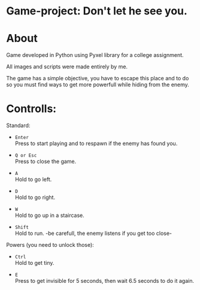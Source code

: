 # Game-project: Don't let he see you.

# About

Game developed in Python using Pyxel library for a college assignment. 

All images and scripts were made entirely by me.

The game has a simple objective, you have to escape this place and to do so you must find ways to get more powerfull while hiding from the enemy.


# Controlls:

  Standard:
    
  - `Enter`<br>
    Press to start playing and to respawn if the enemy has found you.
    
  - `Q or Esc`<br>
    Press to close the game.
    
  - `A`<br>
    Hold to go left.
    
  - `D`<br>
    Hold to go right.
    
  - `W`<br>
    Hold to go up in a staircase.
    
  - `Shift`<br>
    Hold to run. -be carefull, the enemy listens if you get too close-
    

  Powers (you need to unlock those):
  
  - `Ctrl`<br>
    Hold to get tiny.
    
  - `E`<br>
    Press to get invisible for 5 seconds, then wait 6.5 seconds to do it again.
